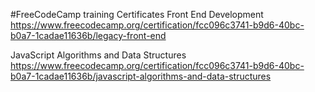 #FreeCodeCamp training Certificates
Front End Development https://www.freecodecamp.org/certification/fcc096c3741-b9d6-40bc-b0a7-1cadae11636b/legacy-front-end

JavaScript Algorithms and Data Structures https://www.freecodecamp.org/certification/fcc096c3741-b9d6-40bc-b0a7-1cadae11636b/javascript-algorithms-and-data-structures
